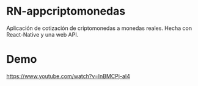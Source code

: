 # RN-appcriptomonedas
Aplicación de cotización de criptomonedas a monedas reales. Hecha con React-Native y una web API.

# Demo
https://www.youtube.com/watch?v=InBMCPj-aI4
